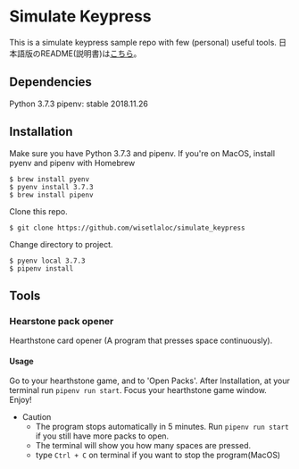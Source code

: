 # Simulate Keypress
This is a simulate keypress sample repo with few (personal) useful tools.
日本語版のREADME(説明書)は[こちら](README_JP.md)。

## Dependencies
Python 3.7.3
pipenv: stable 2018.11.26

## Installation
Make sure you have Python 3.7.3 and pipenv.
If you're on MacOS, install pyenv and pipenv with Homebrew
```shell:
$ brew install pyenv
$ pyenv install 3.7.3
$ brew install pipenv
```
Clone this repo.
```
$ git clone https://github.com/wisetlaloc/simulate_keypress
```
Change directory to project.
```
$ pyenv local 3.7.3
$ pipenv install
```

## Tools
### Hearstone pack opener
Hearthstone card opener (A program that presses space continuously).
#### Usage
Go to your hearthstone game, and to 'Open Packs'.
After Installation, at your terminal run `pipenv run start`.
Focus your hearthstone game window. Enjoy!
- Caution
  - The program stops automatically in 5 minutes. Run `pipenv run start` if you still have more packs to open.
  - The terminal will show you how many spaces are pressed.
  - type `Ctrl + C` on terminal if you want to stop the program(MacOS)
